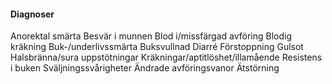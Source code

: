 #### Diagnoser



Anorektal smärta
Besvär i munnen
Blod i/missfärgad avföring
Blodig kräkning
Buk-/underlivssmärta
Buksvullnad
Diarré
Förstoppning
Gulsot
Halsbränna/sura uppstötningar
Kräkningar/aptitlöshet/illamående
Resistens i buken
Sväljningssvårigheter
Ändrade avföringsvanor
Ätstörning
